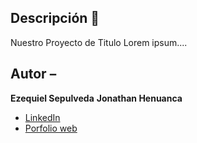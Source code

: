 ## Descripción 🧠
Nuestro Proyecto de Titulo 
Lorem ipsum....

## Autor –
**Ezequiel Sepulveda**
**Jonathan Henuanca**

* [LinkedIn](www.linkedin.com/in/ezequiel-sepulveda-516a39238)
* [Porfolio web](https://midominio.es/)
